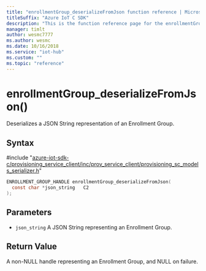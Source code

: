```yaml
---                             
title: "enrollmentGroup_deserializeFromJson function reference | Microsoft Docs" 
titleSuffix: "Azure IoT C SDK"            
description: "This is the function reference page for the enrollmentGroup_deserializeFromJson() function in the Azure IoT C SDK. This SDK is used with Azure IoT Hub and Azure IoT Hub Device Provisioning Service"            
manager: timlt                 
author: wesmc7777              
ms.author: wesmc               
ms.date: 10/16/2018                    
ms.service: "iot-hub"             
ms.custom: ""                
ms.topic: "reference"        
---                            
```


# enrollmentGroup_deserializeFromJson()

Deserializes a JSON String representation of an Enrollment Group.

## Syntax

\#include "[azure-iot-sdk-c/provisioning_service_client/inc/prov_service_client/provisioning_sc_models_serializer.h](../provisioning-sc-models-serializer-h.md)"  
```C
ENROLLMENT_GROUP_HANDLE enrollmentGroup_deserializeFromJson(
  const char *json_string   C2
);
```

## Parameters
* `json_string` A JSON String representing an Enrollment Group.

## Return Value
A non-NULL handle representing an Enrollment Group, and NULL on failure.

